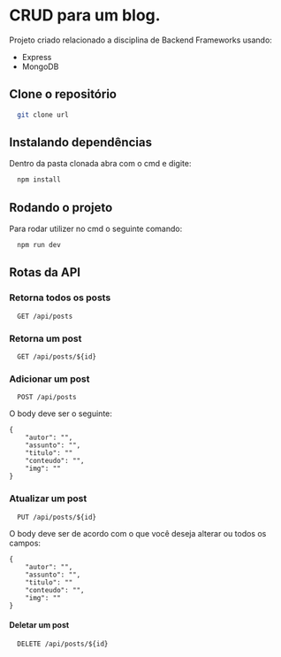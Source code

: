 # CRUD para um blog.

Projeto criado relacionado a disciplina de Backend Frameworks usando:
- Express
- MongoDB

## Clone o repositório

```bash
  git clone url
```

## Instalando dependências

Dentro da pasta clonada abra com o cmd e digite:

```bash
  npm install
```

## Rodando o projeto

Para rodar utilizer no cmd o seguinte comando:
```bash
  npm run dev
```

## Rotas da API

### Retorna todos os posts

```http
  GET /api/posts
```

###  Retorna um post

```http
  GET /api/posts/${id}
```

### Adicionar um post

```http
  POST /api/posts
```
O body deve ser o seguinte: 
```
{
    "autor": "",
    "assunto": "",
    "titulo": ""
    "conteudo": "",
    "img": ""
}
```

### Atualizar um post

```http
  PUT /api/posts/${id}
```
O body deve ser de acordo com o que você deseja alterar ou todos os campos: 
```
{
    "autor": "",
    "assunto": "",
    "titulo": ""
    "conteudo": "",
    "img": ""
}
```

#### Deletar um post

```http
  DELETE /api/posts/${id}
```
